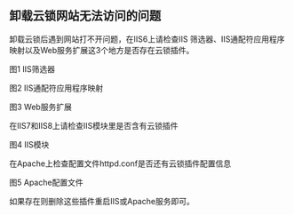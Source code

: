 ## 卸载云锁网站无法访问的问题

卸载云锁后遇到网站打不开问题，在IIS6上请检查IIS 筛选器、IIS通配符应用程序映射以及Web服务扩展这3个地方是否存在云锁插件。

图1 IIS筛选器

图2 IIS通配符应用程序映射

图3 Web服务扩展

在IIS7和IIS8上请检查IIS模块里是否含有云锁插件

图4 IIS模块

在Apache上检查配置文件httpd.conf是否还有云锁插件配置信息

图5 Apache配置文件

如果存在则删除这些插件重启IIS或Apache服务即可。
